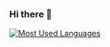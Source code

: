 ### Hi there 👋

<!--
**d1by/d1by** is a ✨ _special_ ✨ repository because its `README.md` (this file) appears on your GitHub profile.

Here are some ideas to get you started:

- 🔭 I’m currently working on ...tokyonight
- 🌱 I’m currently learning ...
- 👯 I’m looking to collaborate on ...
- 🤔 I’m looking for help with ...
- 💬 Ask me about ...
- 📫 How to reach me: ...
- 😄 Pronouns: ...
- ⚡ Fun fact: ...
-->

[![Most Used Languages](https://github-readme-stats.vercel.app/api/top-langs/?username=d1by&layout=compact&langs_count=10&theme=dark)](https://github.com/anuraghazra/github-readme-stats)
